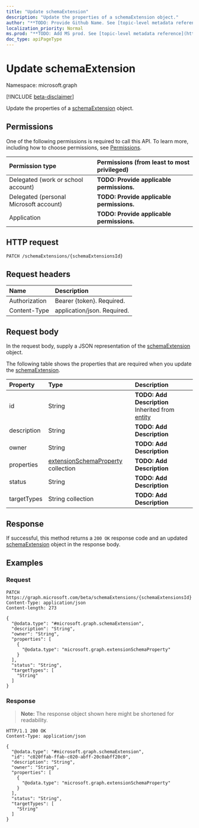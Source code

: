 ```yaml
---
title: "Update schemaExtension"
description: "Update the properties of a schemaExtension object."
author: "**TODO: Provide Github Name. See [topic-level metadata reference](https://msgo.azurewebsites.net/add/document/guidelines/metadata.html#topic-level-metadata)**"
localization_priority: Normal
ms.prod: "**TODO: Add MS prod. See [topic-level metadata reference](https://msgo.azurewebsites.net/add/document/guidelines/metadata.html#topic-level-metadata)**"
doc_type: apiPageType
---
```


# Update schemaExtension
Namespace: microsoft.graph

[!INCLUDE [beta-disclaimer](../../includes/beta-disclaimer.md)]

Update the properties of a [schemaExtension](../resources/schemaextension.md) object.

## Permissions
One of the following permissions is required to call this API. To learn more, including how to choose permissions, see [Permissions](/graph/permissions-reference).

|Permission type|Permissions (from least to most privileged)|
|:---|:---|
|Delegated (work or school account)|**TODO: Provide applicable permissions.**|
|Delegated (personal Microsoft account)|**TODO: Provide applicable permissions.**|
|Application|**TODO: Provide applicable permissions.**|

## HTTP request

<!-- {
  "blockType": "ignored"
}
-->
``` http
PATCH /schemaExtensions/{schemaExtensionsId}
```

## Request headers
|Name|Description|
|:---|:---|
|Authorization|Bearer {token}. Required.|
|Content-Type|application/json. Required.|

## Request body
In the request body, supply a JSON representation of the [schemaExtension](../resources/schemaextension.md) object.

The following table shows the properties that are required when you update the [schemaExtension](../resources/schemaextension.md).

|Property|Type|Description|
|:---|:---|:---|
|id|String|**TODO: Add Description** Inherited from [entity](../resources/entity.md)|
|description|String|**TODO: Add Description**|
|owner|String|**TODO: Add Description**|
|properties|[extensionSchemaProperty](../resources/extensionschemaproperty.md) collection|**TODO: Add Description**|
|status|String|**TODO: Add Description**|
|targetTypes|String collection|**TODO: Add Description**|



## Response

If successful, this method returns a `200 OK` response code and an updated [schemaExtension](../resources/schemaextension.md) object in the response body.

## Examples

### Request
<!-- {
  "blockType": "request",
  "name": "update_schemaextension"
}
-->
``` http
PATCH https://graph.microsoft.com/beta/schemaExtensions/{schemaExtensionsId}
Content-Type: application/json
Content-length: 273

{
  "@odata.type": "#microsoft.graph.schemaExtension",
  "description": "String",
  "owner": "String",
  "properties": [
    {
      "@odata.type": "microsoft.graph.extensionSchemaProperty"
    }
  ],
  "status": "String",
  "targetTypes": [
    "String"
  ]
}
```


### Response
>**Note:** The response object shown here might be shortened for readability.
<!-- {
  "blockType": "response",
  "truncated": true
}
-->
``` http
HTTP/1.1 200 OK
Content-Type: application/json

{
  "@odata.type": "#microsoft.graph.schemaExtension",
  "id": "c020ffab-ffab-c020-abff-20c0abff20c0",
  "description": "String",
  "owner": "String",
  "properties": [
    {
      "@odata.type": "microsoft.graph.extensionSchemaProperty"
    }
  ],
  "status": "String",
  "targetTypes": [
    "String"
  ]
}
```


